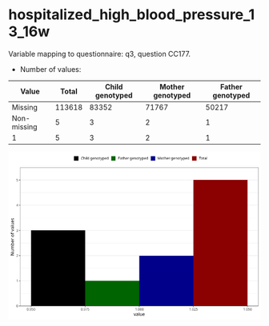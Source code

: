 # hospitalized_high_blood_pressure_13_16w
Variable mapping to questionnaire: q3, question CC177.
- Number of values:

| Value | Total | Child genotyped | Mother genotyped | Father genotyped |
| ----- | ----- | --------------- | ---------------- | ---------------- |
| Missing | 113618 | 83352 | 71767 | 50217 |
| Non-missing | 5 | 3 | 2 | 1 |
| 1 | 5 | 3 | 2 | 1 |



![](hospitalized_high_blood_pressure_13_16w_n.png)



